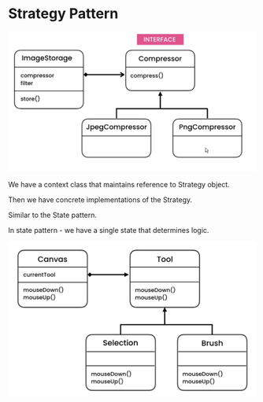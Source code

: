 # Strategy Pattern

![strategy.png](img%2Fstrategy.png)

We have a context class that maintains
reference to Strategy object.

Then we have concrete implementations of
the Strategy.

Similar to the State pattern.

In state pattern - we have a single state
that determines logic.

![state.png](..%2Fstate%2Fimg%2Fstate.png)